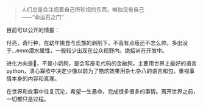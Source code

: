 > 人们总是会注视着自己所珍视的东西，唯独没有自己
> <br>
> ——“命运石之门”

目前可以公开的情报：

付亮，奇行种，在幼年挑食与氏族的剥削下，不高有点瘦还不怎么帅。多出没于...emm潜水属性，一般较少出现在公众视野内。绝招尚在开发中。

进化方向是🐶，不是小奶狗，是会写皮毛代码的金融狗。主要用世界上最好的语言python，清心寡欲中决定少像以前为了酷炫效果用杂七杂八的语言和包，重视事情本身的内容和真理。

在世界和故事中往复沉沦，希望一生悬命，完成很多很多的事情。离开世界之前，一切都只是过程。